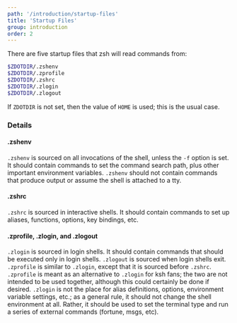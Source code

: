 ```yaml
---
path: '/introduction/startup-files'
title: 'Startup Files'
group: introduction
order: 2
---
```


There are five startup files that zsh will read commands from:

```bash
$ZDOTDIR/.zshenv
$ZDOTDIR/.zprofile
$ZDOTDIR/.zshrc
$ZDOTDIR/.zlogin
$ZDOTDIR/.zlogout
```

If `ZDOTDIR` is not set, then the value of `HOME` is used; this is the usual case.

### Details

#### .zshenv

`.zshenv` is sourced on all invocations of the shell, unless the `-f` option is set. It should contain commands to set the command search path, plus other important environment variables. `.zshenv` should not contain commands that produce output or assume the shell is attached to a tty.

#### .zshrc

`.zshrc` is sourced in interactive shells. It should contain commands to set up aliases, functions, options, key bindings, etc.

#### .zprofile, .zlogin, and .zlogout

`.zlogin` is sourced in login shells. It should contain commands that should be executed only in login shells. `.zlogout` is sourced when login shells exit. `.zprofile` is similar to `.zlogin`, except that it is sourced before `.zshrc`. `.zprofile` is meant as an alternative to `.zlogin` for ksh fans; the two are not intended to be used together, although this could certainly be done if desired. `.zlogin` is not the place for alias definitions, options, environment variable settings, etc.; as a general rule, it should not change the shell environment at all. Rather, it should be used to set the terminal type and run a series of external commands (fortune, msgs, etc).

